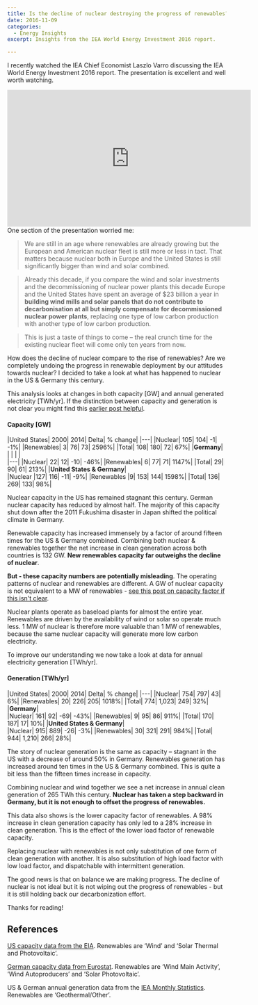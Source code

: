 ```yaml
---
title: Is the decline of nuclear destroying the progress of renewables?
date: 2016-11-09
categories:
  - Energy Insights
excerpt: Insights from the IEA World Energy Investment 2016 report.

---
```


I recently watched the IEA Chief Economist Laszlo Varro discussing the IEA World Energy Investment 2016 report.  The presentation is excellent and well worth watching.  

<iframe width="560" height="315" src="https://www.youtube.com/embed/jcIcQvmQ1jw" frameborder="0" allow="autoplay; encrypted-media" allowfullscreen></iframe>
One section of the presentation worried me:

> We are still in an age where renewables are already growing but the European and American nuclear fleet is still more or less in tact.  That matters because nuclear both in Europe and the United States is still significantly bigger than wind and solar combined.

> Already this decade, if you compare the wind and solar investments and the decommissioning of nuclear power plants this decade  Europe and the United States have spent an average of $23 billion a year in **building wind mills and solar panels that do not contribute to decarbonisation at all but simply compensate for decommissioned nuclear power plants**, replacing one type of low carbon production with another type of low carbon production.

> This is just a taste of things to come – the real crunch time for the existing nuclear fleet will come only ten years from now.

How does the decline of nuclear compare to the rise of renewables? Are we completely undoing the progress in renewable deployment by our attitudes towards nuclear?  I decided to take a look at what has happened to nuclear in the US & Germany this century.  

This analysis looks at changes in both capacity [GW] and annual generated electricity [TWh/yr].  If the distinction between capacity and generation is not clear you might find this [earlier post helpful](http://adgefficiency.com/energy-basics-kw-vs-kwh/).

#### Capacity [GW]

|United States|	2000|	2014|	Delta|	% change|
|---|
|Nuclear|	105|	104|	-1|	-1%|
|Renewables|	3|	76|	73|	2596%|
|Total|	108|	180|	72|	67%|
|**Germany**|	|	|	|	|		
|---|
|Nuclear|	22|	12|	-10|	-46%|
|Renewables|	6|	77|	71|	1147%|
|Total|	29|	90|	61|	213%|
|**United States & Germany**|			
|Nuclear	|127|	116|	-11|	-9%|
|Renewables	|9|	153|	144|	1598%|
|Total|	136|	269|	133|	98%|

Nuclear capacity in the US has remained stagnant this century.  German nuclear capacity has reduced by almost half.  The majority of this capacity shut down after the 2011 Fukushima disaster in Japan shifted the political climate in Germany.

Renewable capacity has increased immensely by a factor of around fifteen times for the US & Germany combined.  Combining both nuclear & renewables together the net increase in clean generation across both countries is 132 GW.  **New renewables capacity far outweighs the decline of nuclear**.

**But - these capacity numbers are potentially misleading**.  The operating patterns of nuclear and renewables are different.  A GW of nuclear capacity is not equivalent to a MW of renewables - [see this post on capacity factor if this isn't clear](http://adgefficiency.com/energy-basics-capacity-factor/).

Nuclear plants operate as baseload plants for almost the entire year.  Renewables are driven by the availability of wind or solar so operate much less.  1 MW of nuclear is therefore more valuable than 1 MW of renewables, because the same nuclear capacity will generate more low carbon electricity.

To improve our understanding we now take a look at data for annual electricity generation [TWh/yr].

#### Generation [TWh/yr]

|United States|	2000|	2014|	Delta|	% change|
|---|
|Nuclear|	754|	797|	43|	6%|
|Renewables|	20|	226|	205|	1018%|
|Total|	774|	1,023|	249|	32%|
|**Germany**|				
|Nuclear|	161|	92|	-69|	-43%|
|Renewables|	9|	95|	86|	911%|
|Total|	170|	187|	17|	10%|
|**United States & Germany**|				
|Nuclear|	915|	889|	-26|	-3%|
|Renewables|	30|	321|	291|	984%|
|Total|	944|	1,210|	266|	28%|

The story of nuclear generation is the same as capacity – stagnant in the US with a decrease of around 50% in Germany.  Renewables generation has increased around ten times in the US & Germany combined.  This is quite a bit less than the fifteen times increase in capacity.

Combining nuclear and wind together we see a net increase in annual clean generation of 265 TWh this century.  **Nuclear has taken a step backward in Germany, but it is not enough to offset the progress of renewables.**

This data also shows is the lower capacity factor of renewables.  A 98% increase in clean generation capacity has only led to a 28% increase in clean generation.  This is the effect of the lower load factor of renewable capacity.

Replacing nuclear with renewables is not only substitution of one form of clean generation with another.  It is also substitution of high load factor with low load factor, and dispatchable with intermittent generation.

The good news is that on balance we are making progress.  The decline of nuclear is not ideal but it is not wiping out the progress of renewables - but it is still holding back our decarbonization effort.

Thanks for reading!

## References

[US capacity data from the EIA](https://www.eia.gov/electricity/data.php#gencapacity). Renewables are ‘Wind’ and ‘Solar Thermal and Photovoltaic’.

[German capacity data from Eurostat](http://ec.europa.eu/eurostat/web/energy/data/). Renewables are ‘Wind Main Activity’, ‘Wind Autoproducers’ and ‘Solar Photovoltaic’.

US & German annual generation data from the [IEA Monthly Statistics](http://www.iea.org/statistics/monthlystatistics/monthlyelectricitystatistics/). Renewables are ‘Geothermal/Other’.
